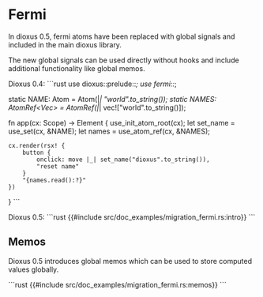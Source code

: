# Fermi

In dioxus 0.5, fermi atoms have been replaced with global signals and included in the main dioxus library.


The new global signals can be used directly without hooks and include additional functionality like global memos.

Dioxus 0.4:
\```rust
use dioxus::prelude::*;
use fermi::*;

static NAME: Atom<String> = Atom(|_| "world".to_string());
static NAMES: AtomRef<Vec<String>> = AtomRef(|_| vec!["world".to_string()]);

fn app(cx: Scope) -> Element {
    use_init_atom_root(cx);
    let set_name = use_set(cx, &NAME);
	let names = use_atom_ref(cx, &NAMES);

    cx.render(rsx! {
        button {
			onclick: move |_| set_name("dioxus".to_string()),
			"reset name"
		}
		"{names.read():?}"
    })
}
\```

Dioxus 0.5:
\```rust
{{#include src/doc_examples/migration_fermi.rs:intro}}
\```

## Memos

Dioxus 0.5 introduces global memos which can be used to store computed values globally.

\```rust
{{#include src/doc_examples/migration_fermi.rs:memos}}
\```
